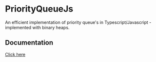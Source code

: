 # PriorityQueueJs

An efficient implementation of priority queue's in Typescript/Javascript - implemented with binary heaps.

## Documentation

[Click here]()
